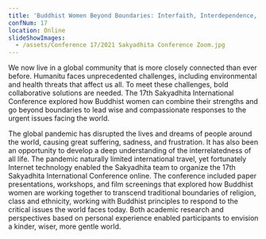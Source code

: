 ```yaml
---
title: 'Buddhist Women Beyond Boundaries: Interfaith, Interdependence, Environment'
confNum: 17
location: Online
slideShowImages:
  - /assets/Conference 17/2021 Sakyadhita Conference Zoom.jpg
---
```


We now live in a global community that is more closely connected than ever before. Humanitu faces unprecedented challenges, including environmental and health threats that affect us all. To meet these challenges, bold collaborative solutions are needed. The 17th Sakyadhita International Conference explored how Buddhist women can combine their strengths and go beyond boundaries to lead wise and compassionate responses to the urgent issues facing the world. 

The global pandemic has disrupted the lives and dreams of people around the world, causing great suffering, sadness, and frustration. It has also been an opportunity to develop a deep understanding of the interrelatedness of all life. The pandemic naturally limited international travel, yet fortunately Internet technology enabled the Sakyadhita team to organize the 17th Sakyadhita International Conference online. The conference included paper presentations, workshops, and film screenings that explored how Buddhist women are working together to transcend traditional boundaries of religion, class and ethnicity, working with Buddhist principles to respond to the critical issues the world faces today. Both academic research and perspectives based on personal experience enabled participants to envision a kinder, wiser, more gentle world.
